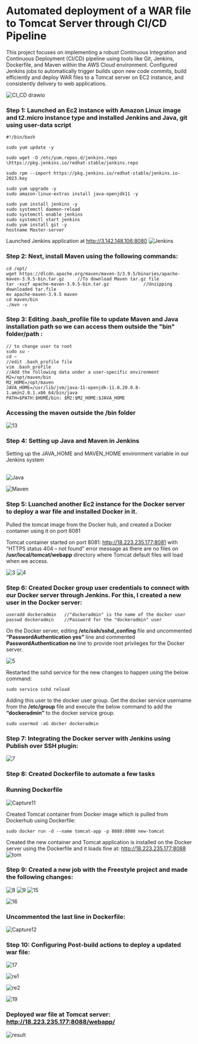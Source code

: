# Automated deployment of a WAR file to Tomcat Server through CI/CD Pipeline

This project focuses on implementing a robust Continuous Integration and Continuous Deployment (CI/CD) pipeline using tools like Git, Jenkins, Dockerfile, and Maven within the AWS Cloud environment. Configured Jenkins jobs to automatically trigger builds upon new code commits, build efficiently and deploy WAR files to a Tomcat server on EC2 instance, and consistently delivery to web applications.
                             
![CI_CD drawio](https://github.com/Jayalakshmi-i/CI-CD/assets/141424247/6ac088da-e782-4e0f-a6f8-3ba46420c49b)

### Step 1: Launched an Ec2 instance with Amazon Linux image and t2.micro instance type and installed Jenkins and Java, git using user-data script
```
#!/bin/bash

sudo yum update -y

sudo wget -O /etc/yum.repos.d/jenkins.repo \https://pkg.jenkins.io/redhat-stable/jenkins.repo

sudo rpm --import https://pkg.jenkins.io/redhat-stable/jenkins.io-2023.key

sudo yum upgrade -y
sudo amazon-linux-extras install java-openjdk11 -y

sudo yum install jenkins -y
sudo systemctl daemon-reload
sudo systemctl enable jenkins
sudo systemctl start jenkins
sudo yum install git -y
hostname Master-server
```
Launched Jenkins application at http://3.142.148.106:8080
<img src="https://github.com/Jayalakshmi-i/CI-CD/assets/141424247/ced7667b-c54e-4005-87ae-a10244dd24f7" alt="Jenkins" class="center">
### Step 2: Next, install Maven using the following commands:
```
cd /opt/
wget https://dlcdn.apache.org/maven/maven-3/3.9.5/binaries/apache-maven-3.9.5-bin.tar.gz     //To download Maven tar.gz file
tar -xvzf apache-maven-3.9.5-bin.tar.gz             //Unzipping downloaded tar.file
mv apache-maven-3.9.5 maven
cd maven/bin
./mvn -v
```
### Step 3: Editing .bash_profile file to update Maven and Java installation path so we can access them outside the "bin" folder/path :
```
// to change user to root
sudo su - 
cd ~
//edit .bash_profile file 
vim .bash_profile
//Add the following data under a user-specific environment
M2=/opt/maven/bin
M2_HOME=/opt/maven
JAVA_HOME=/usr/lib/jvm/java-11-openjdk-11.0.20.0.8-1.amzn2.0.1.x86_64/bin/java
PATH=$PATH:$HOME/bin: $M2:$M2_HOME:$JAVA_HOME
```
### Accessing the maven outside the /bin folder
![13](https://github.com/Jayalakshmi-i/CI-CD/assets/141424247/4cd22ec3-4b89-4b6b-a8a0-8dbf22f64e88)

### Step 4: Setting up Java and Maven in Jenkins
Setting up the JAVA_HOME and MAVEN_HOME environment variable in our Jenkins system

<br><img src="https://github.com/Jayalakshmi-i/CI-CD/assets/141424247/a5570f68-6106-4ee4-8cec-8cfe37d88063" alt="Java" class="center">

<img src="https://github.com/Jayalakshmi-i/CI-CD/assets/141424247/39ba260e-a0fc-4b97-bf8c-fe2e3a611147" alt="Maven" class="center"> 

### Step 5: Luanched another Ec2 instance for the Docker server to deploy a war file and installed Docker in it.
Pulled the tomcat image from the Docker hub, and created a Docker container using it on port 8081

Tomcat container started on port 8081: http://18.223.235.177:8081 with “HTTPS status 404 – not found” error message as there are no files on <b>/usr/local/tomcat/webapp</b> directory where Tomcat default files will load when we access.

![3](https://github.com/Jayalakshmi-i/CI-CD/assets/141424247/6d032ad9-a346-496f-a63a-4c7a851978d0)
![4](https://github.com/Jayalakshmi-i/CI-CD/assets/141424247/47ec4bd2-6131-4554-9c20-2e46482a5c95)

### Step 6: Created Docker group user credentials to connect with our Docker server through Jenkins. For this, I created a new user in the Docker server:
```
useradd dockeradmin   //"dockeradmin" is the name of the docker user
passwd dockeradmin    //Password for the "dockeradmin" user
```

On the Docker server, editing <b>/etc/ssh/sshd_confing</b> file and uncommented <b>“PasswordAuthentication yes”</b> line and commented <b>PasswordAuthentication no</b> line to provide root privileges for the Docker server.

![5](https://github.com/Jayalakshmi-i/CI-CD/assets/141424247/fa534cfd-3730-40da-ac46-b2dd6355d388)

Restarted the sshd service for the new changes to happen using the below command:

```sudo service sshd reload```

Adding this user to the docker user group. Get the docker service username from the <b>/etc/group</b> file and execute the below command to add the <b>“dockeradmin”</b> to the docker service group.

```sudo usermod -aG docker dockeradmin```

### Step 7: Integrating the Docker server with Jenkins using Publish over SSH plugin:
![7](https://github.com/Jayalakshmi-i/CI-CD/assets/141424247/fb1a0a8f-b3ac-4158-9265-6cf2edba91a0)

### Step 8: Created Dockerfile to automate a few tasks

### Running Dockerfile
![Capture11](https://github.com/Jayalakshmi-i/CI-CD/assets/141424247/0693c07c-2045-4964-a3bc-786fa6bd5985)

Created Tomcat container from Docker image which is pulled from Dockerhub using Dockerfile:

```sudo docker run -d --name tomcat-app -p 8088:8080 new-tomcat```

Created the new container and Tomcat application is installed on the Docker server using the Dockerfile and it loads fine at: http://18.223.235.177:8088 
![tom](https://github.com/Jayalakshmi-i/CI-CD/assets/141424247/d617b064-78aa-40c8-a9bb-9106c2831cee)

### Step 9: Created a new job with the Freestyle project and made the following changes:

![8](https://github.com/Jayalakshmi-i/CI-CD/assets/141424247/86c86926-4dab-4575-bef6-5c2bfbae9df9)
![9](https://github.com/Jayalakshmi-i/CI-CD/assets/141424247/3a73d528-86bd-46ed-aaf2-86d7c9f91a93)
![15](https://github.com/Jayalakshmi-i/CI-CD/assets/141424247/c3271bcd-0dc9-454a-9237-7b0febafbbda)

![16](https://github.com/Jayalakshmi-i/CI-CD/assets/141424247/4716574a-8605-4c9a-ad7d-d279cac4a7de)

### Uncommented the last line in Dockerfile:
![Capture12](https://github.com/Jayalakshmi-i/CI-CD/assets/141424247/bb761a1c-8bfa-48c8-9908-f602af44d23b)

### Step 10: Configuring Post-build actions to deploy a updated war file: 
![17](https://github.com/Jayalakshmi-i/CI-CD/assets/141424247/8ebdde11-335b-4d3a-9d0b-0c5482fe0ee0)

![re1](https://github.com/Jayalakshmi-i/CI-CD/assets/141424247/41859eef-48d4-4342-a23d-ed7754b32732)

![re2](https://github.com/Jayalakshmi-i/CI-CD/assets/141424247/109b1893-206d-4041-af22-270b6b679d20)

![19](https://github.com/Jayalakshmi-i/CI-CD/assets/141424247/cdc304bd-282c-40de-9f83-a05057655b60)

### Deployed war file at Tomcat server: http://18.223.235.177:8088/webapp/
![result](https://github.com/Jayalakshmi-i/CI-CD/assets/141424247/24e53a5b-ada7-4449-a5b0-8cb9cde7e04a)


